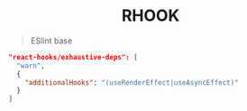 <div align="center">

<h1>
  RHOOK
</h1>

</div>

> ESlint base

```json
"react-hooks/exhaustive-deps": [
  "warn",
  {
    "additionalHooks": "(useRenderEffect|useAsyncEffect)"
  }
]
```
